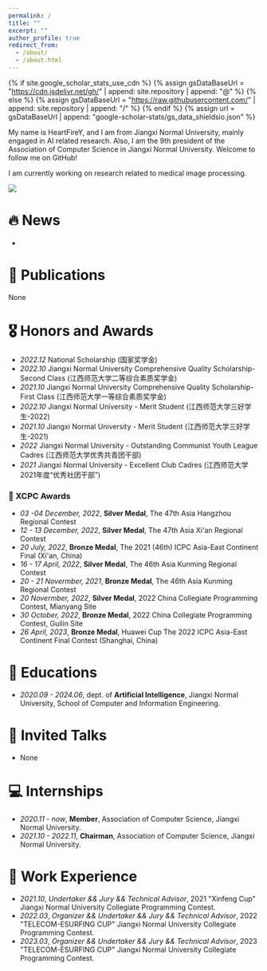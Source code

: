 ```yaml
---
permalink: /
title: ""
excerpt: ""
author_profile: true
redirect_from: 
  - /about/
  - /about.html
---
```


{% if site.google_scholar_stats_use_cdn %}
{% assign gsDataBaseUrl = "https://cdn.jsdelivr.net/gh/" | append: site.repository | append: "@" %}
{% else %}
{% assign gsDataBaseUrl = "https://raw.githubusercontent.com/" | append: site.repository | append: "/" %}
{% endif %}
{% assign url = gsDataBaseUrl | append: "google-scholar-stats/gs_data_shieldsio.json" %}

<span class='anchor' id='about-me'></span>

My name is HeartFireY, and I am from Jiangxi Normal University, mainly engaged in AI related research. Also, I am the 9th president of the Association of Computer Science in Jiangxi Normal University. Welcome to follow me on GitHub!

I am currently working on research related to medical image processing.

 <a href='https://scholar.google.com/citations?user=DhtAFkwAAAAJ'><img src="https://img.shields.io/endpoint?url={{ url | url_encode }}&logo=Google%20Scholar&labelColor=f6f6f6&color=9cf&style=flat&label=citations"></a>


# 🔥 News
- 

# 📝 Publications 

None

# 🎖 Honors and Awards
- *2022.12* National Scholarship (国家奖学金)
- *2022.10*  Jiangxi Normal University Comprehensive Quality Scholarship- Second Class (江西师范大学二等综合素质奖学金)
- *2021.10* Jiangxi Normal University Comprehensive Quality Scholarship- First Class (江西师范大学一等综合素质奖学金)
- *2022.10* Jiangxi Normal University - Merit Student (江西师范大学三好学生-2022)
- *2021.10* Jiangxi Normal University - Merit Student (江西师范大学三好学生-2021)
- *2022* Jiangxi Normal University - Outstanding Communist Youth League Cadres (江西师范大学优秀共青团干部)
- *2021* Jiangxi Normal University - Excellent Club Cadres (江西师范大学2021年度“优秀社团干部”)

### 🎈 XCPC Awards

- *03 -04 December, 2022*, **Silver Medal**, The 47th Asia Hangzhou Regional Contest
- *12 - 13 December, 2022*, **Silver Medal**, The 47th Asia Xi'an Regional Contest
- *20 July, 2022*, **Bronze Medal**, The 2021 (46th) ICPC Asia-East Continent Final (Xi'an, China)
- *16 - 17 April, 2022*, **Silver Medal**, The 46th Asia Kunming Regional Contest
- *20 - 21 Novermber, 2021*, **Bronze Medal**, The 46th Asia Kunming Regional Contest
- *20 Novermber, 2022*, **Silver Medal**, 2022 China Collegiate Programming Contest, Mianyang Site
- *30 October, 2022*, **Bronze Medal**, 2022 China Collegiate Programming Contest, Guilin Site
- *26 April, 2023*, **Bronze Medal**, Huawei Cup The 2022 ICPC Asia-East Continent Final Contest (Shanghai, China)

# 📖 Educations
- *2020.09 - 2024.06*, dept. of **Artificial Intelligence**, Jiangxi Normal University, School of Computer and Information Engineering. 

# 💬 Invited Talks
- None

# 💻 Internships
- *2020.11 - now*, **Member**, Association of Computer Science, Jiangxi Normal University.
- *2021.10 - 2022.11*, **Chairman**, Association of Computer Science, Jiangxi Normal University.

# 📕 Work Experience
- *2021.10*, *Undertaker && Jury && Technical Advisor*, 2021 "Xinfeng Cup" Jiangxi Normal University Collegiate Programming Contest.
- *2022.03*, *Organizer && Undertaker && Jury && Technical Advisor*, 2022 "TELECOM-ESURFING CUP" Jiangxi Normal University Collegiate Programming Contest.
- *2023.03*, *Organizer && Undertaker && Jury && Technical Advisor*, 2023 "TELECOM-ESURFING CUP" Jiangxi Normal University Collegiate Programming Contest.
